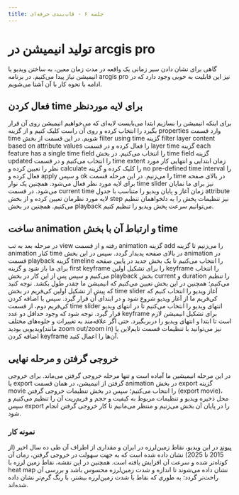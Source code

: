 ```yaml
---
title: جلسه ۶ - قاب‌بندی حرفه‌ای
---
```

# تولید انیمیشن در arcgis pro

گاهی برای نشان دادن سیر زمانی یک واقعه در مدت زمان معین، به ساختن ویدیو یا انیمیشن نیاز پیدا می‌کنیم. در برنامه arcgis pro نیز این قابلیت به خوبی وجود دارد که در ادامه با نحوه کار با آن آشنا می‌شویم.

## فعال کردن time برای لایه موردنظر

برای اینکه انیمیشن را بسازیم ابتدا می‌بایست لایه‌ای که می‌خواهیم انیمیشن روی آن قرار بگیرد را انتخاب کرده و روی آن راست کلیک کنیم و از گزینه properties وارد قسمت time شویم. در این قسمت از بخش filter using time گزینه filter layer content based on attribute values را فعال کرده و در قسمت layer time گزینه each feature has a single time field را انتخاب می‌کنیم. در بخش time field گزینه updated را انتخاب می‌کنیم و در قسمت time extent زمان ابتدایی و انتهایی کار مورد نظر را تعیین کرده و calculate را کلیک کرده و گزینه no pre-defined time interval را فعال کرده و apply و سپس ok را می‌زنیم.
در این مرحله قسمت time در بالای صفحه برای لایه مورد نظر فعال می‌شود. همچنین یک نوار time slider نیز برای ما نمایان می‌شود.
در قسمت current time زمان آغاز و پایان ویدیو را متناسب با جدول attribute لایه مورد نظرمان تعیین کرده و از بخش step نیز تنظیمات پخش را به دلخواهمان تنظیم می‌کنیم. همچنین در بخش playback می‌توانیم سرعت پخش ویدیو را تنظیم کنیم.

## ساخت animation و ارتباط آن با بخش time

در مرحله بعد به تب view رفته و از قسمت animation گزینه add را می‌زنیم تا گزینه animation کنار time در بالای صفحه پدیدار گردد. سپس در این بخش animation در قسمت playback گزینه timeline را انتخاب می‌کنیم تا یک بخش جدید در پایین صفحه برای ما باز شود و گزینه first keyframe را برای تشکیل اولین keyframe را انتخاب می‌کنیم و سپس پس از این کار در بخش playback بخش current و duration را تنظیم می‌کنیم؛ همچنین در این بخش تعیین می‌کنیم که انیمیشن ما چقدر طول بکشد. 
توجه کنید که پیش از تشکیل اولین کی‌فریم در بخش time slider آغاز ویدیو را انتخاب کنیم که کی‌فریم ما از آغاز ویدیو شروع شود و در ابتدای آن قرار گیرد. سپس با اضافه کردن کی‌فریم دوم، از قسمت time slider انتهای ویدیو را انتخاب می‌کنیم تا در انتهای ویدیو قرار گیرد. توجه شود که وجود حداقل دو عدد keyframe برای تشکیل انیمیشن لازم است تا ابتدا و انتهای ویدیو را دربربگیرد. حتی اگر علاقه‌مند به تغییرات و جلوه‌های مختلف ویدیویی بودید(مانند zoom out/zoom in) نیز می‌توانید با تنظیمات قسمت تایم‌لاین یا اضافه کردن keyframe آن‌ها را اعمال کنید.

## خروجی گرفتن و مرحله نهایی

در این مرحله انیمیشین ما آماده‌ است و تنها مرحله خروجی گرفتن می‌ماند. برای خروجی یا export گرفتن از انیمیشن، در همان قسمت animation در بخش export گزینه movie را انتخاب می‌کنیم؛ سپس در بخش تنظیمات خروجی گرفتن (export movie)، محل ذخیره ویدیو و تنظیمات مربوط به کیفیت و حجم و فریم‌ریت آن را تنظیم می‌کنیم و سپس export را در پایان آن بخش می‌زنیم و منتظر می‌مانیم تا کار خروجی گرفتن انجام شود.

### نمونه کار
[پیوند](https://www.dropbox.com/scl/fi/f5dugs300q7rax5fbfbmo/Map1.mp4?rlkey=4ctv5j2k27r2dlwbj8ovi2jnx&st=1g0mltrd&dl=0)
در این ویدیو، نقاط زمین‌لرزه در ایران و مقداری از اطراف آن طی ده سال اخیر (از 2015 تا 2025) نشان داده شده است که به جهت سهولت در خروجی گرفتن، زمان آن کوتاه‌تر شده و سرعت آن افزایش یافته است.
همچنین در این نقشه، نقاط زمین لرزه با heat map نشان داده می‌شوند تا اندازه و شدت زمین‌لرزه محسوس باشد و بررسی آن راحت‌تر گردد؛ به طوری که نقاط با شدت زمین‌لرزه بیشتر، با رنگ گرم‌تر نشان داده شده‌اند.
